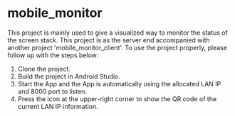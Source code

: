 # mobile_monitor

This project is mainly used to give a visualized way to monitor the status of the screen stack.
This project is as the server end accompanied with another project 'mobile_monitor_client'.
To use the project properly, please follow up with the steps below:
1. Clone the project.
2. Build the project in Android Studio.
3. Start the App and the App is automatically using the allocated LAN IP and 8000 port to listen.
4. Press the icon at the upper-right corner to show the QR code of the current LAN IP information.
